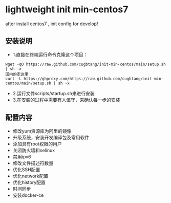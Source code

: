 # lightweight init min-centos7

after  install  centos7 , init config for develop!

## 安装说明

- 1.直接在终端运行命令克隆这个项目：
```SH
wget -qO https://raw.github.com/cugbtang/init-min-centos/main/setup.sh | sh -x
国内的走这里：
curl -L https://ghproxy.com/https://raw.github.com/cugbtang/init-min-centos/main/setup.sh | sh -x
```
- 2.运行文件scripts/startup.sh来进行安装
- 3.在安装的过程中需要有人值守，来确认每一步的安装

## 配置内容

- 修改yum资源库为阿里的镜像
- 升级系统，安装开发编译包及常用软件
- 添加具有root权限的用户
- 关闭防火墙和selinux
- 禁用ipv6
- 修改文件描述符数量
- 优化SSH配置
- 优化network配置
- 优化history配置
- 时间同步
- 安装docker-ce
